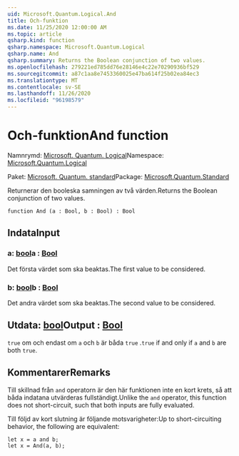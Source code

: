 ```yaml
---
uid: Microsoft.Quantum.Logical.And
title: Och-funktion
ms.date: 11/25/2020 12:00:00 AM
ms.topic: article
qsharp.kind: function
qsharp.namespace: Microsoft.Quantum.Logical
qsharp.name: And
qsharp.summary: Returns the Boolean conjunction of two values.
ms.openlocfilehash: 279221ed785dd76e28146e4c22e70290936bf529
ms.sourcegitcommit: a87c1aa8e7453360025e47ba614f25b02ea84ec3
ms.translationtype: MT
ms.contentlocale: sv-SE
ms.lasthandoff: 11/26/2020
ms.locfileid: "96198579"
---
```

# <a name="and-function"></a><span data-ttu-id="7f369-102">Och-funktion</span><span class="sxs-lookup"><span data-stu-id="7f369-102">And function</span></span>

<span data-ttu-id="7f369-103">Namnrymd: [Microsoft. Quantum. Logical](xref:Microsoft.Quantum.Logical)</span><span class="sxs-lookup"><span data-stu-id="7f369-103">Namespace: [Microsoft.Quantum.Logical](xref:Microsoft.Quantum.Logical)</span></span>

<span data-ttu-id="7f369-104">Paket: [Microsoft. Quantum. standard](https://nuget.org/packages/Microsoft.Quantum.Standard)</span><span class="sxs-lookup"><span data-stu-id="7f369-104">Package: [Microsoft.Quantum.Standard](https://nuget.org/packages/Microsoft.Quantum.Standard)</span></span>


<span data-ttu-id="7f369-105">Returnerar den booleska samningen av två värden.</span><span class="sxs-lookup"><span data-stu-id="7f369-105">Returns the Boolean conjunction of two values.</span></span>

```qsharp
function And (a : Bool, b : Bool) : Bool
```


## <a name="input"></a><span data-ttu-id="7f369-106">Indata</span><span class="sxs-lookup"><span data-stu-id="7f369-106">Input</span></span>

### <a name="a--bool"></a><span data-ttu-id="7f369-107">a: [bool](xref:microsoft.quantum.lang-ref.bool)</span><span class="sxs-lookup"><span data-stu-id="7f369-107">a : [Bool](xref:microsoft.quantum.lang-ref.bool)</span></span>

<span data-ttu-id="7f369-108">Det första värdet som ska beaktas.</span><span class="sxs-lookup"><span data-stu-id="7f369-108">The first value to be considered.</span></span>


### <a name="b--bool"></a><span data-ttu-id="7f369-109">b: [bool](xref:microsoft.quantum.lang-ref.bool)</span><span class="sxs-lookup"><span data-stu-id="7f369-109">b : [Bool](xref:microsoft.quantum.lang-ref.bool)</span></span>

<span data-ttu-id="7f369-110">Det andra värdet som ska beaktas.</span><span class="sxs-lookup"><span data-stu-id="7f369-110">The second value to be considered.</span></span>



## <a name="output--bool"></a><span data-ttu-id="7f369-111">Utdata: [bool](xref:microsoft.quantum.lang-ref.bool)</span><span class="sxs-lookup"><span data-stu-id="7f369-111">Output : [Bool](xref:microsoft.quantum.lang-ref.bool)</span></span>

<span data-ttu-id="7f369-112">`true` om och endast om `a` och `b` är båda `true` .</span><span class="sxs-lookup"><span data-stu-id="7f369-112">`true` if and only if `a` and `b` are both `true`.</span></span>

## <a name="remarks"></a><span data-ttu-id="7f369-113">Kommentarer</span><span class="sxs-lookup"><span data-stu-id="7f369-113">Remarks</span></span>

<span data-ttu-id="7f369-114">Till skillnad från `and` operatorn är den här funktionen inte en kort krets, så att båda indatana utvärderas fullständigt.</span><span class="sxs-lookup"><span data-stu-id="7f369-114">Unlike the `and` operator, this function does not short-circuit, such that both inputs are fully evaluated.</span></span>

<span data-ttu-id="7f369-115">Till följd av kort slutning är följande motsvarigheter:</span><span class="sxs-lookup"><span data-stu-id="7f369-115">Up to short-circuiting behavior, the following are equivalent:</span></span>

```Q#
let x = a and b;
let x = And(a, b);
```